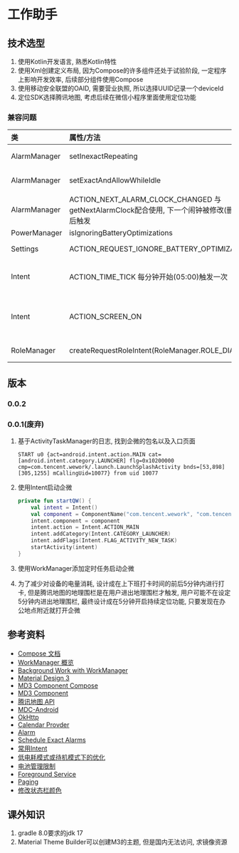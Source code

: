 # 工作助手

## 技术选型

1. 使用Kotlin开发语言, 熟悉Kotlin特性
2. 使用Xml创建定义布局, 因为Compose的许多组件还处于试验阶段, 一定程序上影响开发效率, 后续部分组件使用Compose
3. 使用移动安全联盟的OAID, 需要营业执照, 所以选择UUID记录一个deviceId
4. 定位SDK选择腾讯地图, 考虑后续在微信小程序里面使用定位功能

### 兼容问题

| 类 | 属性/方法 | OPPO Reno 3 元气版 | 
| :-- | :-- | :-- |
| AlarmManager | setInexactRepeating | 应用切后台锁屏, 闹钟无法触发, 解锁打开应用, 触发闹钟 |
| AlarmManager | setExactAndAllowWhileIdle | 应用切后台锁屏, 闹钟无法触发, 解锁打开应用, 触发闹钟 |
| AlarmManager | ACTION_NEXT_ALARM_CLOCK_CHANGED  与getNextAlarmClock配合使用, 下一个闹钟被修改(删除)之后触发 | 应用切换至后台, 不会收到广播 |
| PowerManager | isIgnoringBatteryOptimizations | false |
| Settings | ACTION_REQUEST_IGNORE_BATTERY_OPTIMIZATIONS | No Activity found to handle Intent |
| Intent | ACTION_TIME_TICK  每分钟开始(05:00)触发一次 | 应用切后台锁屏, 闹钟无法触发, 解锁打开应用, 收到最近一次的广播 |
| Intent | ACTION_SCREEN_ON  | 应用处于前台, 点亮屏幕, 不论是否解锁成功, 应用就能收到广播; 应用处于后台, 不会收到广播 | 
| RoleManager | createRequestRoleIntent(RoleManager.ROLE_DIALER) | 直接返回Activity.RESULT_CANCELED |

## 版本

### 0.0.2


### 0.0.1(废弃)

1. 基于ActivityTaskManager的日志, 找到企微的包名以及入口页面
    ```text
    START u0 {act=android.intent.action.MAIN cat=[android.intent.category.LAUNCHER] flg=0x10200000 cmp=com.tencent.wework/.launch.LaunchSplashActivity bnds=[53,898][305,1255] mCallingUid=10077} from uid 10077
    ```

2. 使用Intent启动企微
    ```kotlin
    private fun startQW() {
        val intent = Intent()
        val component = ComponentName("com.tencent.wework", "com.tencent.wework.launch.LaunchSplashActivity")
        intent.component = component
        intent.action = Intent.ACTION_MAIN
        intent.addCategory(Intent.CATEGORY_LAUNCHER)
        intent.addFlags(Intent.FLAG_ACTIVITY_NEW_TASK)
        startActivity(intent)
    }
    ```
3. 使用WorkManager添加定时任务启动企微
4. 为了减少对设备的电量消耗, 设计成在上下班打卡时间的前后5分钟内进行打卡, 但是腾讯地图的地理围栏是在用户进出地理围栏才触发, 用户可能不在设定5分钟内进出地理围栏, 最终设计成在5分钟开启持续定位功能, 只要发现在办公地点附近就打开企微



## 参考资料

- [Compose 文档](https://developer.android.google.cn/jetpack/compose/documentation?hl=zh-cn)
- [WorkManager 概览](https://developer.android.google.cn/topic/libraries/architecture/workmanager?hl=zh-cn)
- [Background Work with WorkManager](https://developer.android.google.cn/codelabs/basic-android-kotlin-compose-workmanager?continue=https%3A%2F%2Fdeveloper.android.google.cn%2Fcourses%2Fpathways%2Fandroid-basics-compose-unit-7-pathway-1%3Fhl%3Den%23codelab-https%3A%2F%2Fdeveloper.android.com%2Fcodelabs%2Fbasic-android-kotlin-compose-workmanager&hl=en#0)
- [Material Design 3](https://developer.android.google.cn/jetpack/compose/designsystems/material3)
- [MD3 Component Compose](https://developer.android.google.cn/reference/kotlin/androidx/compose/material3/package-summary)
- [MD3 Component](https://github.com/material-components/material-components-android/blob/master/docs/components/)
- [腾讯地图 API](https://lbs.qq.com/mobile/androidLocationSDK/androidGeoGuide/androidGeoContinue)
- [MDC-Android](https://github.com/material-components/material-components-android)
- [OkHttp](https://github.com/square/okhttp)
- [Calendar Provder](https://developer.android.google.cn/guide/topics/providers/calendar-provider?hl=en)
- [Alarm](https://developer.android.google.cn/training/scheduling/alarms?hl=zh-cn)
- [Schedule Exact Alarms](https://developer.android.google.cn/about/versions/14/changes/schedule-exact-alarms?hl=en)
- [常用Intent](https://developer.android.google.cn/guide/components/intents-common?hl=zh-cn)
- [低电耗模式或待机模式下的优化](https://developer.android.google.cn/training/monitoring-device-state/doze-standby?hl=zh-cn#exemption-cases)
- [电池管理限制](https://developer.android.google.cn/topic/performance/power/power-details?hl=zh-cn)
- [Foreground Service](https://developer.android.google.cn/guide/components/foreground-services?hl=en)
- [Paging](https://developer.android.google.cn/topic/libraries/architecture/paging/v3-overview?hl=zh-cn)
- [修改状态栏颜色](https://developer.android.google.cn/develop/ui/views/layout/edge-to-edge)

## 课外知识

1. gradle 8.0要求的jdk 17
2. Material Theme Builder可以创建M3的主题, 但是国内无法访问, 求镜像资源